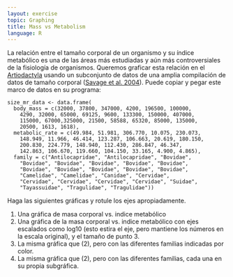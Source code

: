 ```yaml
---
layout: exercise
topic: Graphing
title: Mass vs Metabolism
language: R
---
```

La relación entre el tamaño corporal de un organismo y su índice metabólico es una de las áreas más estudiadas y aún más controversiales de la fisiología de organismos. Queremos graficar esta relación en el [Artiodactyla](http://en.wikipedia.org/wiki/Even-toed_ungulate) usando un subconjunto de datos de una amplia compilación de datos de tamaño corporal ([Savage et al.
2004](https://doi.org/10.1111/j.0269-8463.2004.00856.x)). Puede copiar y pegar este marco de datos en su programa:

```
size_mr_data <- data.frame(
  body_mass = c(32000, 37800, 347000, 4200, 196500, 100000,
    4290, 32000, 65000, 69125, 9600, 133300, 150000, 407000,
    115000, 67000,325000, 21500, 58588, 65320, 85000, 135000,
    20500, 1613, 1618),
  metabolic_rate = c(49.984, 51.981, 306.770, 10.075, 230.073, 
    148.949, 11.966, 46.414, 123.287, 106.663, 20.619, 180.150, 
    200.830, 224.779, 148.940, 112.430, 286.847, 46.347,
    142.863, 106.670, 119.660, 104.150, 33.165, 4.900, 4.865),
  family = c("Antilocapridae", "Antilocapridae", "Bovidae",
    "Bovidae", "Bovidae", "Bovidae", "Bovidae", "Bovidae",
    "Bovidae", "Bovidae", "Bovidae", "Bovidae", "Bovidae",
    "Camelidae", "Camelidae", "Canidae", "Cervidae",
    "Cervidae", "Cervidae", "Cervidae", "Cervidae", "Suidae",
    "Tayassuidae", "Tragulidae", "Tragulidae"))
```

Haga las siguientes gráficas y rotule los ejes apropiadamente.

1. Una gráfica de masa corporal vs. indice metabólico
2.  Una gráfica de la masa corporal vs. indice metabólico con ejes escalados como log10
    (esto estira el eje, pero mantiene los números en la escala original), y
    el tamaño de punto 3.
3. La misma gráfica que (2), pero con las diferentes familias indicadas por color.
4. La misma gráfica que (2), pero con las diferentes familias, cada una en su propia
   subgráfica.

